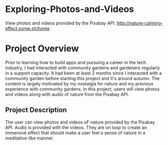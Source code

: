 # Exploring-Photos-and-Videos
View photos and videos provided by the Pixabay API. 
http://nature-calming-effect.surge.sh/home

# Project Overview
Prior to learning how to build apps and pursuing a career in the tech industry, I had interacted with community gardens and gardeners regularly in a support capacity.   It had been at least 2 months since I interacted with a community garden before starting this project and it's around autumn. The content is largely motivated by my nostalgia for nature and my previous experience with community gardens. In this project, users will view photos and videos along with audio of nature from the Pixabay API.

## Project Description
The user can view photos and videos oF nature provided by the Pixabay API. Audio is provided with the videos. They are on loop to create an immersive effect that should make a user feel a sense of nature in a meditative-like manner. 


